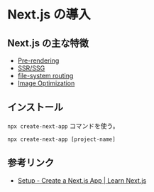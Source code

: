# Next.js の導入

## Next.js の主な特徴

- [Pre-rendering](https://nextjs.org/docs/basic-features/pages#pre-rendering)
- [SSR/SSG](https://nextjs.org/docs/basic-features/data-fetching/overview)
- [file-system routing](https://nextjs.org/docs/routing/introduction)
- [Image Optimization](https://nextjs.org/docs/basic-features/image-optimization)

## インストール

`npx create-next-app` コマンドを使う。

```
npx create-next-app [project-name]
```

## 参考リンク

- [Setup - Create a Next.js App | Learn Next.js](https://nextjs.org/learn/basics/create-nextjs-app/setup)